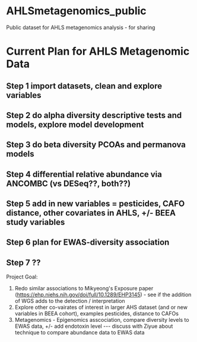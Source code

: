 # AHLSmetagenomics_public
Public dataset for AHLS metagenomics analysis - for sharing 

# Current Plan for AHLS Metagenomic Data

## Step 1 import datasets, clean and explore variables
## Step 2 do alpha diversity descriptive tests and models, explore model development
## Step 3 do beta diversity PCOAs and permanova models
## Step 4 differential relative abundance via ANCOMBC (vs DESeq??, both??)
## Step 5 add in new variables = pesticides, CAFO distance, other covariates in AHLS, +/- BEEA study variables
## Step 6 plan for EWAS-diversity association 
## Step 7 ??

Project Goal:

1) Redo similar associations to Mikyeong's Exposure paper (https://ehp.niehs.nih.gov/doi/full/10.1289/EHP3145) - see if the addition of WGS adds to the detection / interpretation
2) Explore other co-vairates of interest in larger AHS dataset (and or new variables in BEEA cohort), examples pesticides, distance to CAFOs
3) Metagenomics - Epigenomics asscociation, compare diversity levels to EWAS data, +/- add endotoxin level
    --- discuss with Ziyue about technique to compare abundance data to EWAS data
